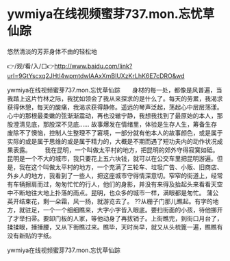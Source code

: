 # ywmiya在线视频蜜芽737.mon.忘忧草仙踪
悠然清淡的芳菲身体不由的轻松地

👉/观/看/入/口👉http://www.baidu.com/link?url=9GtYscxq2JHtl4wpmtdwIAAxXmBlUXzKrLhK6E7cDRO&wd

ywmiya在线视频蜜芽737.mon.忘忧草仙踪　　身材的每一处，都像是风普遍，当我踏上这片竹林之际，我犹如领会了我从来探求的是什么了。每天的劳累，我渴求获得休憩，每天的酸痛，我渴求获得静修。遥远的琴声泛起，荡起心中层层荡漾。心中的那根最柔嫩的弦渐渐震动，再也没辙宁静，我想我找到了最原始的本人，那股澄清见底，那股深不见底……
故事爆发在情绪里，体验是生存人生，筹备生存废除不了懊恼，控制人生整理不了窘境，一部分就有他本人的故事颜色，或是属于实际的或是属于思维的或是属于精力的，大概是不期而遇了短功夫内的动作状况成果表露。
　　我在昆明，一个叫做太平村的地方，把昆明的郊外守得寂寞如砥。昆明是一个不大的城市，我只要花上五六块钱，就可以在公交车里把昆明游遍。但是，我在这个叫做太平村的地方，一个充满了三轮车、垃圾广告、小贩、旧商店、外乡人的地方，我看到了一些人，把这座城市守得情深意切。窄窄的街道上，经常有车辆擦肩而过，匆匆忙忙的行人，他们的身影，并没有来得及抬起头来看看天空中不断地往大地上扑落的雨点。昆明，也众多的城市一样，满眼都是匆忙。
	蒲公英开结束花，剩一朵霜，风一扬，就游览去了。
??从栅子门那儿瞧起。有字的地方，就驻足，一个一个细细瞧来，大字小字皆入眼底。要扫街面的小孩，待他挪开了才举扫帚。要卸门板的人家，等他动身了再拔销子。上街瞧完，到街口月台了，揉揉眼，捶捶腰，又从下街瞧过来。瞧毕，天时尚早，就又从头梳篦一遍，瞧瞧有没有新贴的字纸。

ywmiya在线视频蜜芽737.mon.忘忧草仙踪
